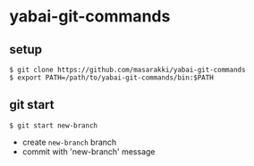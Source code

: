 # yabai-git-commands

## setup

    $ git clone https://github.com/masarakki/yabai-git-commands
    $ export PATH=/path/to/yabai-git-commands/bin:$PATH

## git start

    $ git start new-branch

- create `new-branch` branch
- commit with 'new-branch' message
